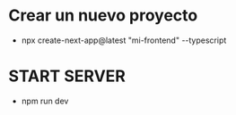 # Crear un nuevo proyecto
- npx create-next-app@latest "mi-frontend" --typescript

# START SERVER
- npm run dev